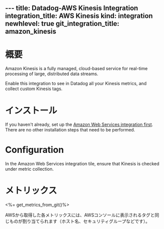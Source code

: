 --- title: Datadog-AWS Kinesis Integration integration_title: AWS Kinesis kind: integration newhlevel: true
git_integration_title: amazon_kinesis
---

# 概要

Amazon Kinesis is a fully managed, cloud-based service for real-time processing of large, distributed data streams.

Enable this integration to see in Datadog all your Kinesis metrics, and collect custom Kinesis tags.

# インストール

If you haven't already, set up the [Amazon Web Services integration first](/integrations/aws). There are no other installation steps that need to be performed.

# Configuration

In the Amazon Web Services integration tile, ensure that Kinesis is checked under metric collection.

# メトリックス

<%= get_metrics_from_git()%>

AWSから取得した各メトリックスには、AWSコンソールに表示されるタグと同じものが割り当てられます（ホスト名、セキュリティグループなどです）。
